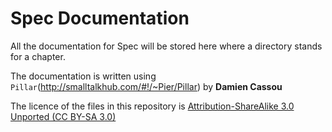 Spec Documentation
==================

All the documentation for Spec will be stored here
where a directory stands for a chapter.

The documentation is written using `Pillar`(http://smalltalkhub.com/#!/~Pier/Pillar) by **Damien Cassou**

The licence of the files in this repository is [Attribution-ShareAlike 3.0 Unported (CC BY-SA 3.0)](http://creativecommons.org/licenses/by-sa/3.0/deed.en_US)